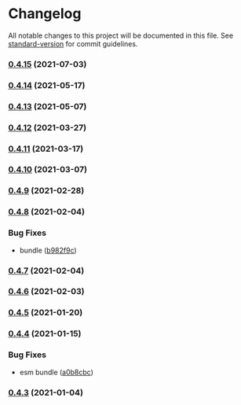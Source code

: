 # Changelog

All notable changes to this project will be documented in this file. See [standard-version](https://github.com/conventional-changelog/standard-version) for commit guidelines.

### [0.4.15](https://github.com/BlackGlory/async-constructor/compare/v0.4.14...v0.4.15) (2021-07-03)

### [0.4.14](https://github.com/BlackGlory/async-constructor/compare/v0.4.13...v0.4.14) (2021-05-17)

### [0.4.13](https://github.com/BlackGlory/async-constructor/compare/v0.4.12...v0.4.13) (2021-05-07)

### [0.4.12](https://github.com/BlackGlory/async-constructor/compare/v0.4.11...v0.4.12) (2021-03-27)

### [0.4.11](https://github.com/BlackGlory/async-constructor/compare/v0.4.10...v0.4.11) (2021-03-17)

### [0.4.10](https://github.com/BlackGlory/async-constructor/compare/v0.4.9...v0.4.10) (2021-03-07)

### [0.4.9](https://github.com/BlackGlory/async-constructor/compare/v0.4.8...v0.4.9) (2021-02-28)

### [0.4.8](https://github.com/BlackGlory/async-constructor/compare/v0.4.7...v0.4.8) (2021-02-04)


### Bug Fixes

* bundle ([b982f9c](https://github.com/BlackGlory/async-constructor/commit/b982f9c5e3bc21542f3c050ea7acc21edf9d56a2))

### [0.4.7](https://github.com/BlackGlory/async-constructor/compare/v0.4.6...v0.4.7) (2021-02-04)

### [0.4.6](https://github.com/BlackGlory/async-constructor/compare/v0.4.5...v0.4.6) (2021-02-03)

### [0.4.5](https://github.com/BlackGlory/async-constructor/compare/v0.4.4...v0.4.5) (2021-01-20)

### [0.4.4](https://github.com/BlackGlory/async-constructor/compare/v0.4.3...v0.4.4) (2021-01-15)


### Bug Fixes

* esm bundle ([a0b8cbc](https://github.com/BlackGlory/async-constructor/commit/a0b8cbc9ee2e9e8021adbd1d9d77ab7a74028470))

### [0.4.3](https://github.com/BlackGlory/async-constructor/compare/v0.4.2...v0.4.3) (2021-01-04)
